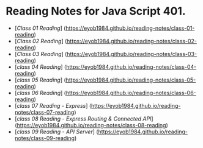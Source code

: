 
# Reading Notes for Java Script 401.

* [*Class 01 Reading*] (https://eyob1984.github.io/reading-notes/class-01-reading)
* [*Class 02 Reading*] (https://eyob1984.github.io/reading-notes/class-02-reading)
* [*Class 03 Reading*] (https://eyob1984.github.io/reading-notes/class-03-reading)
* [*class 04 Reading*] (https://eyob1984.github.io/reading-notes/class-04-reading)
* [*class 05 Reading*] (https://eyob1984.github.io/reading-notes/class-05-reading)
* [*class 06 Reading*] (https://eyob1984.github.io/reading-notes/class-06-reading)
* [*class 07 Reading - Express*] (https://eyob1984.github.io/reading-notes/class-07-reading)
* [*class 08 Reading - Express Routing & Connected API*] (https://eyob1984.github.io/reading-notes/class-08-reading)
* [*class 09 Reading - API Server*] (https://eyob1984.github.io/reading-notes/class-09-reading)



